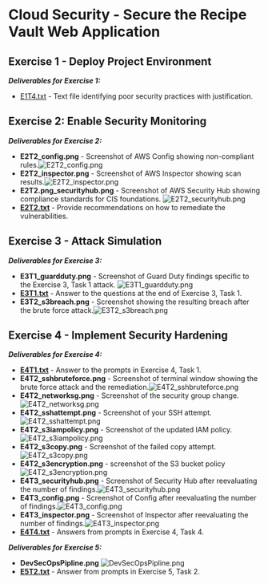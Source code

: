 # Cloud Security - Secure the Recipe Vault Web Application
 
## Exercise 1 - Deploy Project Environment
 
**_Deliverables for Exercise 1:_**

* [E1T4.txt](/starter/E1T4.txt) - Text file identifying  poor security practices with justification. 

 
## Exercise 2: Enable Security Monitoring
 
**_Deliverables for Exercise 2:_**
- **E2T2_config.png** - Screenshot of AWS Config showing non-compliant rules.![E2T2_config.png](/starter/E2T2_config.png)
- **E2T2_inspector.png** - Screenshot of AWS Inspector showing scan results.![E2T2_inspector.png](/starter/E2T2_inspector.png)
- **E2T2.png_securityhub.png** - Screenshot of AWS Security Hub showing compliance standards for CIS foundations. ![E2T2_securityhub.png](/starter/E2T2_securityhub.png)
- **[E2T2.txt](/starter/E2T2.txt)** - Provide recommendations on how to remediate the vulnerabilities.
 
 
## Exercise 3 - Attack Simulation
 
**_Deliverables for Exercise 3:_**
- **E3T1_guardduty.png** - Screenshot of Guard Duty findings specific to the Exercise 3, Task 1 attack. ![E3T1_guardduty.png](/starter/E3T1_guardduty.png)
- **[E3T1.txt](/starter/E3T1.txt)** - Answer to the questions at the end of Exercise 3, Task 1. 
- **E3T2_s3breach.png** - Screenshot showing the resulting breach after the brute force attack.![E3T2_s3breach.png](/starter/E3T2_s3breach.png)

## Exercise 4 - Implement Security Hardening

**_Deliverables for Exercise 4:_**
- **[E4T1.txt](/starter/E4T1.txt)** - Answer to the prompts in Exercise 4, Task 1.
- **E4T2_sshbruteforce.png** - Screenshot of terminal window showing the brute force attack and the remediation.![E4T2_sshbruteforce.png](/starter/E4T2_sshbruteforce.png)
- **E4T2_networksg.png** - Screenshot of the security group change. ![E4T2_networksg.png](/starter/E4T2_networksg.png) 
- **E4T2_sshattempt.png** - Screenshot of your SSH attempt.![E4T2_sshattempt.png](/starter/E4T2_sshattempt.png)
- **E4T2_s3iampolicy.png** - Screenshot of the updated IAM policy.![E4T2_s3iampolicy.png](/starter/E4T2_s3iampolicy.png)
- **E4T2_s3copy.png** - Screenshot of the failed copy attempt.![E4T2_s3copy.png](/starter/E4T2_s3copy.png)
- **E4T2_s3encryption.png** - screenshot of the S3 bucket policy ![E4T2_s3encryption.png](/starter/E4T2_s3encryption.png)
- **E4T3_securityhub.png** - Screenshot of Security Hub after reevaluating the number of findings.![E4T3_securityhub.png](/starter/E4T3_securityhub.png)
- **E4T3_config.png** - Screenshot of Config after reevaluating the number of findings.![E4T3_config.png](/starter/E4T3_config.png)
- **E4T3_inspector.png** - Screenshot of Inspector after reevaluating the number of findings.![E4T3_inspector.png](/starter/E4T3_inspector.png)
- **[E4T4.txt](/starter/E4T4.txt)** - Answers from prompts in Exercise 4, Task 4.


**_Deliverables for Exercise 5:_**
- **DevSecOpsPipline.png**  ![DevSecOpsPipline.png](/starter/DevSecOpsPipline.png)
- **[E5T2.txt](/starter/E5T2.txt)** - Answer from prompts in Exercise 5, Task 2.


